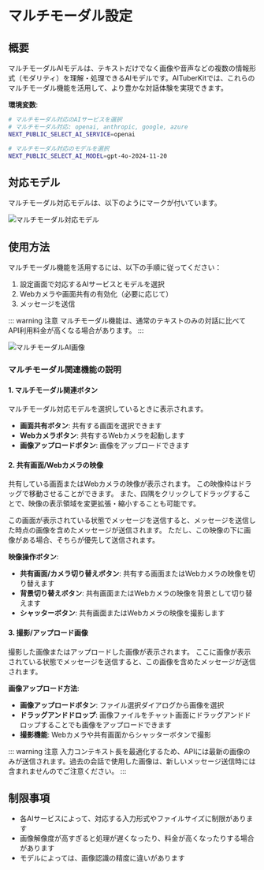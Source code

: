# マルチモーダル設定

## 概要

マルチモーダルAIモデルは、テキストだけでなく画像や音声などの複数の情報形式（モダリティ）を理解・処理できるAIモデルです。AITuberKitでは、これらのマルチモーダル機能を活用して、より豊かな対話体験を実現できます。

**環境変数**:

```bash
# マルチモーダル対応のAIサービスを選択
# マルチモーダル対応: openai, anthropic, google, azure
NEXT_PUBLIC_SELECT_AI_SERVICE=openai

# マルチモーダル対応のモデルを選択
NEXT_PUBLIC_SELECT_AI_MODEL=gpt-4o-2024-11-20
```

## 対応モデル

マルチモーダル対応モデルは、以下のようにマークが付いています。

![マルチモーダル対応モデル](/images/ai_vay45.png)

## 使用方法

マルチモーダル機能を活用するには、以下の手順に従ってください：

1. 設定画面で対応するAIサービスとモデルを選択
2. Webカメラや画面共有の有効化（必要に応じて）
3. メッセージを送信

::: warning 注意
マルチモーダル機能は、通常のテキストのみの対話に比べてAPI利用料金が高くなる場合があります。
:::

![マルチモーダルAI画像](/images/ai_k3nfi.png)

### マルチモーダル関連機能の説明

#### 1. マルチモーダル関連ボタン

マルチモーダル対応モデルを選択しているときに表示されます。

- **画面共有ボタン**: 共有する画面を選択できます
- **Webカメラボタン**: 共有するWebカメラを起動します
- **画像アップロードボタン**: 画像をアップロードできます

#### 2. 共有画面/Webカメラの映像

共有している画面またはWebカメラの映像が表示されます。
この映像枠はドラッグで移動させることができます。
また、四隅をクリックしてドラッグすることで、映像の表示領域を変更拡張・縮小することも可能です。

この画面が表示されている状態でメッセージを送信すると、メッセージを送信した時点の画像を含めたメッセージが送信されます。
ただし、この映像の下に画像がある場合、そちらが優先して送信されます。

**映像操作ボタン**:

- **共有画面/カメラ切り替えボタン**: 共有する画面またはWebカメラの映像を切り替えます
- **背景切り替えボタン**: 共有画面またはWebカメラの映像を背景として切り替えます
- **シャッターボタン**: 共有画面またはWebカメラの映像を撮影します

#### 3. 撮影/アップロード画像

撮影した画像またはアップロードした画像が表示されます。
ここに画像が表示されている状態でメッセージを送信すると、この画像を含めたメッセージが送信されます。

**画像アップロード方法**:

- **画像アップロードボタン**: ファイル選択ダイアログから画像を選択
- **ドラッグアンドドロップ**: 画像ファイルをチャット画面にドラッグアンドドロップすることでも画像をアップロードできます
- **撮影機能**: Webカメラや共有画面からシャッターボタンで撮影

::: warning 注意
入力コンテキスト長を最適化するため、APIには最新の画像のみが送信されます。過去の会話で使用した画像は、新しいメッセージ送信時には含まれませんのでご注意ください。
:::

## 制限事項

- 各AIサービスによって、対応する入力形式やファイルサイズに制限があります
- 画像解像度が高すぎると処理が遅くなったり、料金が高くなったりする場合があります
- モデルによっては、画像認識の精度に違いがあります
